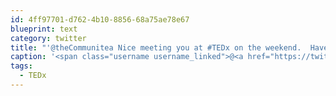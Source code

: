 ```yaml
---
id: 4ff97701-d762-4b10-8856-68a75ae78e67
blueprint: text
category: twitter
title: "'@theCommunitea Nice meeting you at #TEDx on the weekend.  Have fun @ Sasquatch."
caption: '<span class="username username_linked">@<a href="https://twitter.com/theCommunitea" title="communitea cafe">theCommunitea</a></span> Nice meeting you at <span class="hashtag hashtag_local">#<a href="http://tweettemp.darylchymko.ca/?tag=tedx">TEDx</a> on the weekend.  Have fun @ Sasquatch.'
tags:
  - TEDx
---
```

